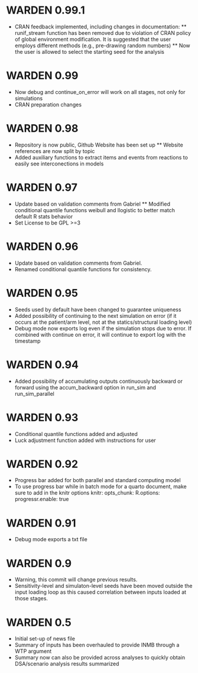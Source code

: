 # WARDEN 0.99.1
* CRAN feedback implemented, including changes in documentation:
  ** runif_stream function has been removed due to violation of CRAN policy of global environment modification.
It is suggested that the user employs different methods (e.g., pre-drawing random numbers)
  ** Now the user is allowed to select the starting seed for the analysis

# WARDEN 0.99
* Now debug and continue_on_error will work on all stages, not only for simulations
* CRAN preparation changes

# WARDEN 0.98
* Repository is now public, Github Website has been set up
  ** Website references are now split by topic
* Added auxiliary functions to extract items and events from reactions to easily see interconections in models

# WARDEN 0.97
* Update based on validation comments from Gabriel
  ** Modified conditional quantile functions weibull and llogistic to better match default R stats behavior
* Set License to be GPL >=3

# WARDEN 0.96
* Update based on validation comments from Gabriel. 
* Renamed conditional quantile functions for consistency.

# WARDEN 0.95
* Seeds used by default have been changed to guarantee uniqueness
* Added possibility of continuing to the next simulation on error (if it occurs at the patient/arm level, not at the statics/structural loading level)
* Debug mode now exports log even if the simulation stops due to error. If combined with continue on error, it will continue
to export log with the timestamp

# WARDEN 0.94
* Added possibility of accumulating outputs continuously backward or forward using the accum_backward option in run_sim and run_sim_parallel

# WARDEN 0.93
* Conditional quantile functions added and adjusted
* Luck adjustment function added with instructions for user

# WARDEN 0.92
* Progress bar added for both parallel and standard computing model
* To use progress bar while in batch mode for a quarto document, make sure to add in the knitr options 
knitr:
  opts_chunk:
    R.options:
      progressr.enable: true

# WARDEN 0.91
* Debug mode exports a txt file

# WARDEN 0.9
* Warning, this commit will change previous results. 
* Sensitivity-level and simulaton-level seeds have been moved outside the input loading loop as this caused correlation between inputs loaded at those stages. 

# WARDEN 0.5

* Initial set-up of news file
* Summary of inputs has been overhauled to provide INMB through a WTP argument
* Summary now can also be provided across analyses to quickly obtain DSA/scenario analysis results summarized
